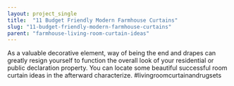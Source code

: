 ```yaml
---
layout: project_single
title:  "11 Budget Friendly Modern Farmhouse Curtains"
slug: "11-budget-friendly-modern-farmhouse-curtains"
parent: "farmhouse-living-room-curtain-ideas"
---
```

As a valuable decorative element, way of being the end and drapes can greatly resign yourself to function the overall look of your residential or public declaration property. You can locate some beautiful successful room curtain ideas in the afterward characterize. #livingroomcurtainandrugsets